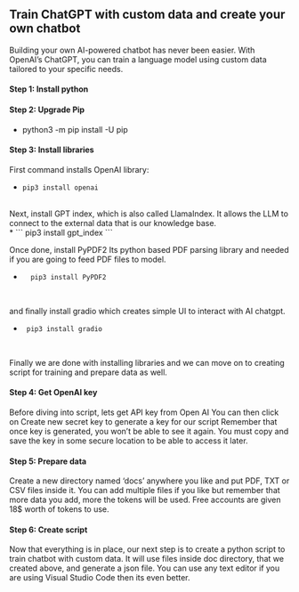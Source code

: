 ## Train ChatGPT with custom data and create your own chatbot </br>

Building your own AI-powered chatbot has never been easier. With OpenAI’s ChatGPT, you can train a language model using custom data tailored to your specific needs.

#### Step 1: Install python </br>

#### Step 2: Upgrade Pip </br>
- python3 -m pip install -U pip

#### Step 3: Install libraries </br>
First command installs OpenAI library: </br>
* ```
  pip3 install openai 
  ``` 
</br>
Next, install GPT index, which is also called LlamaIndex. It allows the LLM to connect to the external data that is our knowledge base. </br>
* ```
   pip3 install gpt_index
  ``` 
</br>

Once done, install PyPDF2 Its python based PDF parsing library and needed if you are going to feed PDF files to model.
* ```
    pip3 install PyPDF2
  ``` 
</br>

and finally install gradio which creates simple UI to interact with AI chatgpt.
* ```
   pip3 install gradio
  ``` 
</br>

Finally we are done with installing libraries and we can move on to creating script for training and prepare data as well.

#### Step 4: Get OpenAI key </br>
Before diving into script, lets get API key from Open AI You can then click on Create new secret key to generate a key for our script
Remember that once key is generated, you won’t be able to see it again. You must copy and save the key in some secure location to be able to access it later.

#### Step 5: Prepare data </br>
Create a new directory named ‘docs’ anywhere you like and put PDF, TXT or CSV files inside it. You can add multiple files if you like but remember that more data you add, more the tokens will be used. Free accounts are given 18$ worth of tokens to use.

#### Step 6: Create script </br>
Now that everything is in place, our next step is to create a python script to train chatbot with custom data. It will use files inside doc directory, that we created above, and generate a json file.
You can use any text editor if you are using Visual Studio Code then its even better.